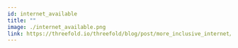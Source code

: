 ```yaml
---
id: internet_available
title: ""
image: ./internet_available.png
link: https://threefold.io/threefold/blog/post/more_inclusive_internet/
---
```

